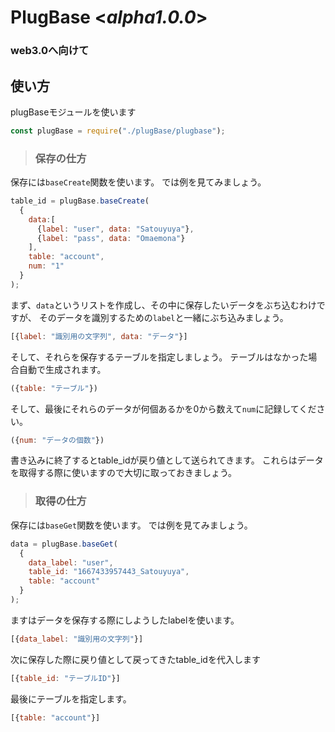 # __PlugBase__  <_alpha1.0.0_>
### web3.0へ向けて

## 使い方
plugBaseモジュールを使います
```js
const plugBase = require("./plugBase/plugbase");
```
> ### __保存の仕方__
保存には`baseCreate`関数を使います。
では例を見てみましょう。
```js
table_id = plugBase.baseCreate(
  {
    data:[
      {label: "user", data: "Satouyuya"},
      {label: "pass", data: "Omaemona"}
    ], 
    table: "account",
    num: "1"
  }
);
```
まず、`data`というリストを作成し、その中に保存したいデータをぶち込むわけですが、
そのデータを識別するための`label`と一緒にぶち込みましょう。
```js 
[{label: "識別用の文字列", data: "データ"}]
```
そして、それらを保存するテーブルを指定しましょう。
テーブルはなかった場合自動で生成されます。
```js
({table: "テーブル"})
```
そして、最後にそれらのデータが何個あるかを0から数えて`num`に記録してください。
```js
({num: "データの個数"})
```
書き込みに終了するとtable_idが戻り値として送られてきます。
これらはデータを取得する際に使いますので大切に取っておきましょう。

> ### __取得の仕方__
保存には`baseGet`関数を使います。
では例を見てみましょう。
```js
data = plugBase.baseGet(
  {
    data_label: "user",
    table_id: "1667433957443_Satouyuya",
    table: "account"
  }
);
```


ますはデータを保存する際にしようしたlabelを使います。
```js 
[{data_label: "識別用の文字列"}]
```
次に保存した際に戻り値として戻ってきたtable_idを代入します
```js 
[{table_id: "テーブルID"}]
```
最後にテーブルを指定します。
```js 
[{table: "account"}]
```